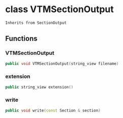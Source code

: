 # class VTMSectionOutput

```cpp
Inherits from SectionOutput
```

## Functions

### VTMSectionOutput

```cpp
public void VTMSectionOutput(string_view filename)
```

### extension

```cpp
public string_view extension()
```

### write

```cpp
public void write(const Section & section)
```
